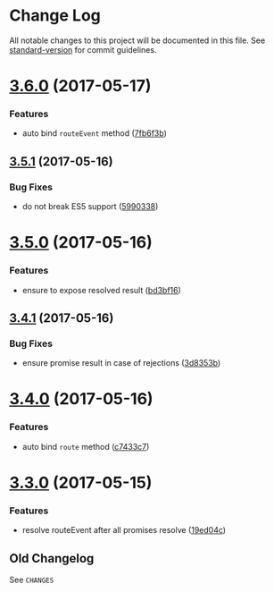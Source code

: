 # Change Log

All notable changes to this project will be documented in this file. See [standard-version](https://github.com/conventional-changelog/standard-version) for commit guidelines.

<a name="3.6.0"></a>
# [3.6.0](https://github.com/medikoo/controller-router/compare/v3.5.1...v3.6.0) (2017-05-17)


### Features

* auto bind `routeEvent` method ([7fb6f3b](https://github.com/medikoo/controller-router/commit/7fb6f3b))



<a name="3.5.1"></a>
## [3.5.1](https://github.com/medikoo/controller-router/compare/v3.5.0...v3.5.1) (2017-05-16)


### Bug Fixes

* do not break ES5 support ([5990338](https://github.com/medikoo/controller-router/commit/5990338))



<a name="3.5.0"></a>
# [3.5.0](https://github.com/medikoo/controller-router/compare/v3.4.1...v3.5.0) (2017-05-16)


### Features

* ensure to expose resolved result ([bd3bf16](https://github.com/medikoo/controller-router/commit/bd3bf16))



<a name="3.4.1"></a>
## [3.4.1](https://github.com/medikoo/controller-router/compare/v3.4.0...v3.4.1) (2017-05-16)


### Bug Fixes

* ensure promise result in case of rejections ([3d8353b](https://github.com/medikoo/controller-router/commit/3d8353b))



<a name="3.4.0"></a>
# [3.4.0](https://github.com/medikoo/controller-router/compare/v3.3.0...v3.4.0) (2017-05-16)


### Features

* auto bind `route` method ([c7433c7](https://github.com/medikoo/controller-router/commit/c7433c7))



<a name="3.3.0"></a>
# [3.3.0](https://github.com/medikoo/controller-router/compare/v3.2.0...v3.3.0) (2017-05-15)


### Features

* resolve routeEvent after all promises resolve ([19ed04c](https://github.com/medikoo/controller-router/commit/19ed04c))

## Old Changelog

See `CHANGES`